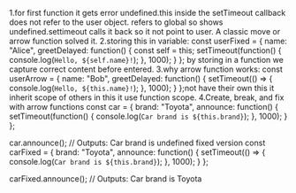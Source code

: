 1.for first function it gets error undefined.this inside the setTimeout callback does not refer to the user object. refers to global so shows undefined.settimeout calls it back so it not point to user.
A classic move or arrow function solved it.
2.storing this in variable:
   const userFixed = {
  name: "Alice",
  greetDelayed: function() {
    const self = this;
    setTimeout(function() {
      console.log(`Hello, ${self.name}!`);
    }, 1000);
  }
};
by storing in a function we capture correct content before entered.
3.why arrow function works:
const userArrow = {
  name: "Bob",
  greetDelayed: function() {
    setTimeout(() => {
      console.log(`Hello, ${this.name}!`);
    }, 1000);
  }
};not have their own this it inherit scope of others in this it use function scope.
4.Create, break, and fix with arrow functions
const car = {
  brand: "Toyota",
  announce: function() {
    setTimeout(function() {
      console.log(`Car brand is ${this.brand}`);
    }, 1000);
  }
};

car.announce(); // Outputs: Car brand is undefined
fixed version 
const carFixed = {
  brand: "Toyota",
  announce: function() {
    setTimeout(() => {
      console.log(`Car brand is ${this.brand}`);
    }, 1000);
  }
};

carFixed.announce(); // Outputs: Car brand is Toyota
